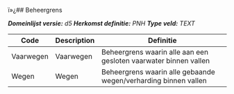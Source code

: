 ï»¿## Beheergrens

*__Domeinlijst versie:__ d5*
*__Herkomst definitie:__ PNH*
*__Type veld:__ TEXT*

|__Code__ |__Description__ |__Definitie__	|
|	---	|	---	|   ---	| 
| Vaarwegen | Vaarwegen | Beheergrens waarin alle aan een gesloten vaarwater binnen vallen |
| Wegen | Wegen | Beheergrens waarin alle gebaande wegen/verharding binnen vallen |

